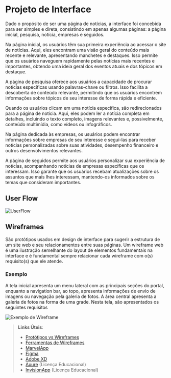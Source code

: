 
# Projeto de Interface

Dado o propósito de ser uma página de notícias, a interface foi concebida para ser simples e direta, consistindo em apenas algumas páginas: a página inicial, pesquisa, notícia, empresas e seguidos.

Na página inicial, os usuários têm sua primeira experiência ao acessar o site de notícias. Aqui, eles encontram uma visão geral do conteúdo mais recente e relevante, apresentando manchetes e destaques. Isso permite que os usuários naveguem rapidamente pelas notícias mais recentes e importantes, obtendo uma ideia geral dos eventos atuais e dos tópicos em destaque.

A página de pesquisa oferece aos usuários a capacidade de procurar notícias específicas usando palavras-chave ou filtros. Isso facilita a descoberta de conteúdo relevante, permitindo que os usuários encontrem informações sobre tópicos de seu interesse de forma rápida e eficiente.

Quando os usuários clicam em uma notícia específica, são redirecionados para a página de notícia. Aqui, eles podem ler a notícia completa em detalhes, incluindo o texto completo, imagens relevantes e, possivelmente, conteúdo multimídia, como vídeos ou infográficos.

Na página dedicada às empresas, os usuários podem encontrar informações sobre empresas de seu interesse e segui-las para receber notícias personalizadas sobre suas atividades, desempenho financeiro e outros desenvolvimentos relevantes. 

A página de seguidos permite aos usuários personalizar sua experiência de notícias, acompanhando notícias de empresas específicas que os interessam. Isso garante que os usuários recebam atualizações sobre os assuntos que mais lhes interessam, mantendo-os informados sobre os temas que consideram importantes.

## User Flow

![UserFlow](https://github.com/diog-o/pmv-si-2024-1-pe1-t6-si_t6_app_web_1osem2024_gp02/tree/main/docs/img/userflow_.png)


## Wireframes

São protótipos usados em design de interface para sugerir a estrutura de um site web e seu relacionamentos entre suas páginas. Um wireframe web é uma ilustração semelhante do layout de elementos fundamentais na interface e é fundamental sempre relacionar cada wireframe com o(s) requisito(s) que ele atende.

### Exemplo

A tela inicial apresenta um menu lateral com as principais seções do portal, enquanto a navigation bar, ao topo, apresenta informações de envio de imagens ou navegação pela galeria de fotos. A área central apresenta a galeria de fotos na forma de uma grade. Nesta tela, são apresentados os seguintes requisitos

![Exemplo de Wireframe](img/wireframe-example.png)

 
> **Links Úteis**:
> - [Protótipos vs Wireframes](https://www.nngroup.com/videos/prototypes-vs-wireframes-ux-projects/)
> - [Ferramentas de Wireframes](https://rockcontent.com/blog/wireframes/)
> - [MarvelApp](https://marvelapp.com/developers/documentation/tutorials/)
> - [Figma](https://www.figma.com/)
> - [Adobe XD](https://www.adobe.com/br/products/xd.html#scroll)
> - [Axure](https://www.axure.com/edu) (Licença Educacional)
> - [InvisionApp](https://www.invisionapp.com/) (Licença Educacional)

